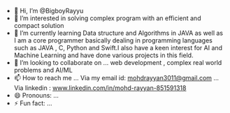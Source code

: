 - 👋 Hi, I’m @BigboyRayyu
- 👀 I’m interested in solving complex program with an efficient and compact solution 
- 🌱 I’m currently learning Data structure and Algorithms in JAVA as well as I am a core programmer basically dealing in programming languages such as JAVA , C, Python and Swift.I also  have a keen interest for AI and Machine Learning and have done various projects in this field. 
- 💞️ I’m looking to collaborate on ... web development , complex real world problems and AI/ML
- 📫 How to reach me ... Via my email id: mohdrayyan3011@gmail.com                                                                                                                                            ... Via linkedin : www.linkedin.com/in/mohd-rayyan-851591318
- 😄 Pronouns: ...
- ⚡ Fun fact: ... 

<!---
BigboyRayyu/BigboyRayyu is a ✨ special ✨ repository because its `README.md` (this file) appears on your GitHub profile.
You can click the Preview link to take a look at your changes.
--->

